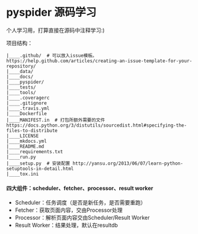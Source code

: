 # pyspider 源码学习

个人学习用，打算直接在源码中注释学习:)

项目结构：
```shell
|____.github/  # 可以放入issue模板。https://help.github.com/articles/creating-an-issue-template-for-your-repository/
|____data/
|____docs/
|____pyspider/
|____tests/
|____tools/
|____.coveragerc
|____.gitignore
|____.travis.yml
|____Dockerfile
|____MANIFEST.in  # 打包所额外需要的文件 https://docs.python.org/3/distutils/sourcedist.html#specifying-the-files-to-distribute
|____LICENSE
|____mkdocs.yml
|____README.md
|____requirements.txt
|____run.py
|____setup.py  # 安装配置 http://yansu.org/2013/06/07/learn-python-setuptools-in-detail.html
|____tox.ini
```

#### 四大组件：scheduler、fetcher、processor、result worker

- Scheduler：任务调度（是否是新任务，是否需要重跑）
- Fetcher：获取页面内容，交由Processor处理
- Processor：解析页面内容交由Scheduler/Result Worker
- Result Worker：结果处理，默认在resultdb

